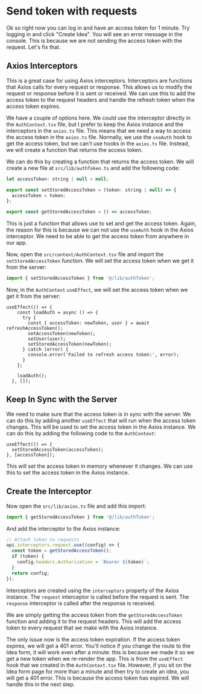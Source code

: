 # Send token with requests

Ok so right now you can log in and have an access token for 1 minute. Try logging in and click "Create Idea". You will see an error message in the console. This is because we are not sending the access token with the request. Let's fix that.

## Axios Interceptors

This is a great case for using Axios interceptors. Interceptors are functions that Axios calls for every request or response. This allows us to modify the request or response before it is sent or received. We can use this to add the access token to the request headers and handle the refresh token when the access token expires.

We have a couple of options here. We could use the interceptor directly in the `AuthContext.tsx` file, but I prefer to keep the Axios instance and the interceptors in the `axios.ts` file. This means that we need a way to access the access token in the `axios.ts` file. Normally, we use the `useAuth` hook to get the access token, but we can't use hooks in the `axios.ts` file. Instead, we will create a function that returns the access token.

We can do this by creating a function that returns the access token. We will create a new file at `src/lib/authToken.ts` and add the following code:

```javascript
let accessToken: string | null = null;

export const setStoredAccessToken = (token: string | null) => {
  accessToken = token;
};

export const getStoredAccessToken = () => accessToken;
```

This is just a function that allows use to set and get the access token. Again, the reason for this is because we can not use the `useAuth` hook in the Axios interceptor. We need to be able to get the access token from anywhere in our app.

Now, open the `src/context/AuthContext.tsx` file and import the `setStoredAccessToken` function. We will set the access token when we get it from the server:

```javascript
import { setStoredAccessToken } from '@/lib/authToken';
```

Now, in the `AuthContext` `useEffect`, we will set the access token when we get it from the server:

```tsx
useEffect(() => {
    const loadAuth = async () => {
      try {
        const { accessToken: newToken, user } = await refreshAccessToken();
        setAccessToken(newToken);
        setUser(user);
        setStoredAccessToken(newToken);
      } catch (error) {
        console.error('Failed to refresh access token:', error);
      }
    };

    loadAuth();
  }, []);
```

## Keep In Sync with the Server

We need to make sure that the access token is in sync with the server. We can do this by adding another `useEffect` that will run when the access token changes. This will be used to set the access token in the Axios instance. We can do this by adding the following code to the `AuthContext`:

```tsx
useEffect(() => {
  setStoredAccessToken(accessToken);
}, [accessToken]);
```

This will set the access token in memory whenever it changes. We can use this to set the access token in the Axios instance.

## Create the Interceptor

Now open the `src/lib/axios.ts` file and add this import:

```javascript
import { getStoredAccessToken } from '@/lib/authToken';
```

And add the interceptor to the Axios instance:

```javascript
// Attach token to requests
api.interceptors.request.use((config) => {
  const token = getStoredAccessToken();
  if (token) {
    config.headers.Authorization = `Bearer ${token}`;
  }
  return config;
});
```

Interceptors are created using the `interceptors` property of the Axios instance. The `request` interceptor is called before the request is sent. The `response` interceptor is called after the response is received.

We are simply getting the access token from the `getStoredAccessToken` function and adding it to the request headers. This will add the access token to every request that we make with the Axios instance.

The only issue now is the access token expiration. If the access token expires, we will get a 401 error. You'll notice if you change the route to the Idea form, it will work even after a minute. this is because we made it so we get a new token when we re-render the app. This is from the `useEffect` hook that we created in the `AuthContext.tsx` file. However, if you sit on the Idea form page for more than a minute and then try to create an idea, you will get a 401 error. This is because the access token has expired. We will handle this in the next step.
